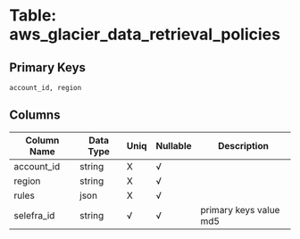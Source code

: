 # Table: aws_glacier_data_retrieval_policies

## Primary Keys 

```
account_id, region
```


## Columns 

|  Column Name   |  Data Type  | Uniq | Nullable | Description | 
|  ----  | ----  | ----  | ----  | ---- | 
| account_id | string | X | √ |  | 
| region | string | X | √ |  | 
| rules | json | X | √ |  | 
| selefra_id | string | √ | √ | primary keys value md5 | 


